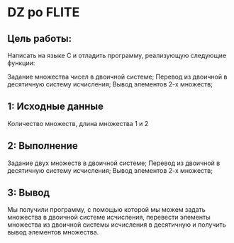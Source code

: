 DZ po FLITE
=====

Цель работы:
---

Написать на языке С и отладить программу, реализующую следующие функции:

Задание множества чисел в двоичной системе;
Перевод из двоичной в десятичную систему исчисления;
Вывод элементов 2-х множеств;

1: Исходные данные
--
Количество множеств, длина множества 1 и 2

2: Выполнение
---
Задание двух множеств в двоичной системе; Перевод из двоичной в десятичную систему исчисления; Вывод элементов 2-х множеств;

3: Вывод
---
Мы получили программу, с помощью которой мы можем задать множества в двоичной системе исчисления, перевести элементы множества из двоичной системы исчисления в десятичную и получить вывод элементов множества.
